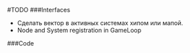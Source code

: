 #TODO
###Interfaces

- Сделать вектор в активных системах хипом или мапой.
- Node and System registration in GameLoop

###Code



